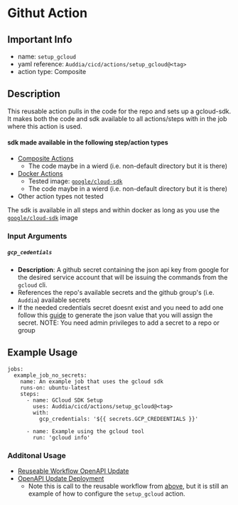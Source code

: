 # Githut Action

## Important Info
* name: `setup_gcloud`
* yaml reference: `Auddia/cicd/actions/setup_gcloud@<tag>`
* action type: Composite

## Description
This reusable action pulls in the code for the repo and sets up a gcloud-sdk. It makes both the code and sdk available to all actions/steps with in the job where this action is used. 

#### sdk made available in the following step/action types
* [Composite Actions](https://docs.github.com/en/actions/creating-actions/creating-a-composite-action) 
  * The code maybe in a wierd (i.e. non-default directory but it is there)
* [Docker Actions](https://docs.github.com/en/actions/creating-actions/creating-a-docker-container-action)
    * Tested image: [`google/cloud-sdk`](https://hub.docker.com/r/google/cloud-sdk/)
    * The code maybe in a wierd (i.e. non-default directory but it is there)
* Other action types not tested

The sdk is available in all steps and within docker as long as you use the [`google/cloud-sdk`](https://hub.docker.com/r/google/cloud-sdk/) image

### Input Arguments

##### `gcp_cedentials`
* **Description**: A github secret containing the json api key from google for the desired service account that will be issuing the commands from the `gcloud` cli.
* References the repo's available secrets and the github group's (i.e. `Auddia`) available secrets
* If the needed credentials secret doesnt exist and you need to add one follow this [guide](https://cloud.google.com/docs/authentication/getting-started#create-service-account-console) to generate the json value that you will assign the secret. NOTE: You need admin privileges to add a secret to a repo or group

[comment]: <> (##### `gcp_secrets`)

[comment]: <> (* **Description**: Secrets from GCP that you want available for other steps and actions within a job)

[comment]: <> (* Here is a [reference]&#40;https://github.com/google-github-actions/get-secretmanager-secrets#inputs&#41; for how to structure the secret string for this action)

## Example Usage

```
jobs:
  example_job_no_secrets:
    name: An example job that uses the gcloud sdk 
    runs-on: ubuntu-latest
    steps:
      - name: GCloud SDK Setup
        uses: Auddia/cicd/actions/setup_gcloud@<tag>
        with:
          gcp_credentials: '${{ secrets.GCP_CREDEENTIALS }}'

      - name: Example using the gcloud tool
        run: 'gcloud info'
```

[comment]: <> (```)

[comment]: <> (  example_job_with_secrets:)

[comment]: <> (    name: An example job that uses the gcloud sdk )

[comment]: <> (    runs-on: ubuntu-latest)

[comment]: <> (    steps:)

[comment]: <> (      - name: GCloud SDK Setup)

[comment]: <> (        uses: Auddia/cicd/actions/setup_gcloud@<tag>)

[comment]: <> (        with:)

[comment]: <> (          gcp_credentials: '${{ secrets.GCP_CREDEENTIALS }}')

[comment]: <> (          gcp_secrets: |-)

[comment]: <> (            token:my-project/docker-registry-token)

[comment]: <> (      - name: Example using the gcloud tool)

[comment]: <> (        run: 'gcloud info')
        
[comment]: <> (      - name: Reference the secret)

[comment]: <> (        uses: 'foo/bar@master')

[comment]: <> (        env:)

[comment]: <> (          TOKEN: '${{ steps.gcp_secrets.outputs.token }}')
        
[comment]: <> (```)

### Additonal Usage
* [Reuseable Workflow OpenAPI Update](../../.github/workflows/openapi_update.yml)
* [OpenAPI Update Deployment](https://github.com/Auddia/vodacast-functions/blob/staging/.github/workflows/deployments.yml#L7)
    * Note this is call to the reusable workflow from [above](../../.github/workflows/openapi_update.yml), but it is still an example of how to configure the `setup_gcloud` action.